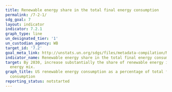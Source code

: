 ```yaml
---
title: Renewable energy share in the total final energy consumption
permalink: /7-2-1/
sdg_goal: 7
layout: indicator
indicator: 7.2.1
graph_type: line
un_designated_tier: '1'
un_custodian_agency: WB
target_id: '7.2'
goal_meta_link: http://unstats.un.org/sdgs/files/metadata-compilation/Metadata-Goal-7.pdf
indicator_name: Renewable energy share in the total final energy consumption
target: By 2030, increase substantially the share of renewable energy in the global
  energy mix.
graph_title: US renewable energy consumption as a percentage of total final energy
  consumption
reporting_status: notstarted
---
```

